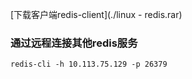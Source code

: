 [下载客户端redis-client](./linux - redis.rar)

### 通过远程连接其他redis服务

```SHELL
redis-cli -h 10.113.75.129 -p 26379
```